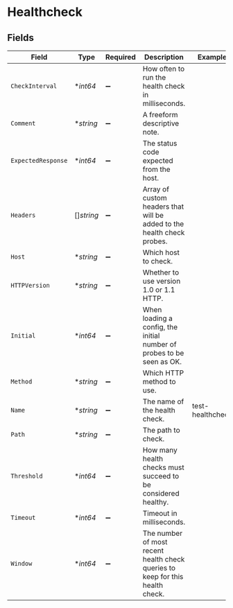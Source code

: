 # Healthcheck


## Fields

| Field                                                                         | Type                                                                          | Required                                                                      | Description                                                                   | Example                                                                       |
| ----------------------------------------------------------------------------- | ----------------------------------------------------------------------------- | ----------------------------------------------------------------------------- | ----------------------------------------------------------------------------- | ----------------------------------------------------------------------------- |
| `CheckInterval`                                                               | **int64*                                                                      | :heavy_minus_sign:                                                            | How often to run the health check in milliseconds.                            |                                                                               |
| `Comment`                                                                     | **string*                                                                     | :heavy_minus_sign:                                                            | A freeform descriptive note.                                                  |                                                                               |
| `ExpectedResponse`                                                            | **int64*                                                                      | :heavy_minus_sign:                                                            | The status code expected from the host.                                       |                                                                               |
| `Headers`                                                                     | []*string*                                                                    | :heavy_minus_sign:                                                            | Array of custom headers that will be added to the health check probes.        |                                                                               |
| `Host`                                                                        | **string*                                                                     | :heavy_minus_sign:                                                            | Which host to check.                                                          |                                                                               |
| `HTTPVersion`                                                                 | **string*                                                                     | :heavy_minus_sign:                                                            | Whether to use version 1.0 or 1.1 HTTP.                                       |                                                                               |
| `Initial`                                                                     | **int64*                                                                      | :heavy_minus_sign:                                                            | When loading a config, the initial number of probes to be seen as OK.         |                                                                               |
| `Method`                                                                      | **string*                                                                     | :heavy_minus_sign:                                                            | Which HTTP method to use.                                                     |                                                                               |
| `Name`                                                                        | **string*                                                                     | :heavy_minus_sign:                                                            | The name of the health check.                                                 | test-healthcheck                                                              |
| `Path`                                                                        | **string*                                                                     | :heavy_minus_sign:                                                            | The path to check.                                                            |                                                                               |
| `Threshold`                                                                   | **int64*                                                                      | :heavy_minus_sign:                                                            | How many health checks must succeed to be considered healthy.                 |                                                                               |
| `Timeout`                                                                     | **int64*                                                                      | :heavy_minus_sign:                                                            | Timeout in milliseconds.                                                      |                                                                               |
| `Window`                                                                      | **int64*                                                                      | :heavy_minus_sign:                                                            | The number of most recent health check queries to keep for this health check. |                                                                               |